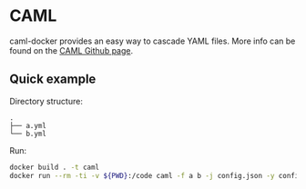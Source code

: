 # CAML

caml-docker provides an easy way to cascade YAML files. More info can be found on the [CAML Github page](https://github.com/kevin-smets/caml).

## Quick example

Directory structure:

```
.
├── a.yml
└── b.yml
```

Run:

```bash
docker build . -t caml
docker run --rm -ti -v ${PWD}:/code caml -f a b -j config.json -y config.yml
```
